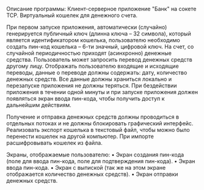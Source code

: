 Описание программы:
  Клиент-серверное приложение "Банк" на сокете TCP.
  Виртуальный кошелек для денежного счета. 

  При первом запуске приложения, автоматически (случайно) генерируется публичный ключ (длинна ключа – 32 символа), который является идентификатором кошелька, пользователю необходимо создать пин-код кошелька – 6-ти значный, цифровой ключ.
На счет, со случайной периодичностью приходят (асинхронно) денежные средства. Пользователь может запросить перевод денежных средств другому лицу. 
  Отображать пользователю входящие и исходящие переводы, данные о переводе должны содержать: дату, количество денежных средств. Все данные должны храниться локально и перезапуске приложения не должны теряться.
При бездействии приложения в течении одной минуты и при запуске приложения должен появляться экран ввода пин-кода, чтобы получить доступ к дальнейшим действиям.
  
Получение и отправка денежных средств должны проводиться в отдельных потоках и не должны блокировать графический интерфейс.
Реализовать экспорт кошелька в текстовый файл, чтобы можно было перенести кошелек на другой компьютер.
При импорте расшифровывать кошелек из файла.

Экраны, отображаемые пользователю:
•	Экран создания пин-кода (поле для ввода пин-кода, поле для подтверждения пин-кода).
•	Экран ввода пин-кода.
•	Экран с выпиской (так же на этом экране отображается количество денежных средств).
•	Экран отправки денежных средств.
